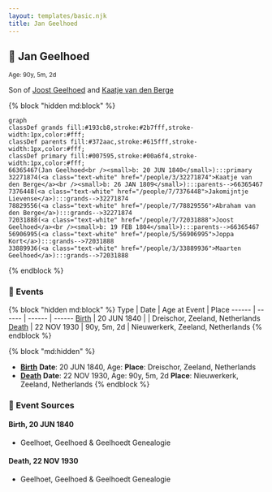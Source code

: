 ```yaml
---
layout: templates/basic.njk
title: Jan Geelhoed
---
```

## 🔵 Jan Geelhoed
<small>Age: 90y, 5m, 2d</small>

Son of [Joost Geelhoed](/people/7/72031888) and [Kaatje van den Berge](/people/3/32271874)

{% block "hidden md:block" %}
```mermaid
graph
classDef grands fill:#193cb8,stroke:#2b7fff,stroke-width:1px,color:#fff;
classDef parents fill:#372aac,stroke:#615fff,stroke-width:1px,color:#fff;
classDef primary fill:#007595,stroke:#00a6f4,stroke-width:1px,color:#fff;
66365467(Jan Geelhoed<br /><small>b: 20 JUN 1840</small>):::primary
32271874(<a class="text-white" href="/people/3/32271874">Kaatje van den Berge</a><br /><small>b: 26 JAN 1809</small>):::parents-->66365467
7376448(<a class="text-white" href="/people/7/7376448">Jakomijntje Lievense</a>):::grands-->32271874
78829556(<a class="text-white" href="/people/7/78829556">Abraham van den Berge</a>):::grands-->32271874
72031888(<a class="text-white" href="/people/7/72031888">Joost Geelhoed</a><br /><small>b: 19 FEB 1804</small>):::parents-->66365467
56906995(<a class="text-white" href="/people/5/56906995">Joppa Kort</a>):::grands-->72031888
33889936(<a class="text-white" href="/people/3/33889936">Maarten Geelhoed</a>):::grands-->72031888
```
{% endblock %}

### 📆 Events

{% block "hidden md:block" %}
Type | Date | Age at Event | Place
------ | ------ | ------ | ------
[Birth](#event-event-2) | 20 JUN 1840 |  | Dreischor, Zeeland, Netherlands
[Death](#event-event-3) | 22 NOV 1930 | 90y, 5m, 2d | Nieuwerkerk, Zeeland, Netherlands
{% endblock %}

{% block "md:hidden" %}
- **[Birth](#event-event-2)**
**Date**: 20 JUN 1840, Age:
**Place**: Dreischor, Zeeland, Netherlands
- **[Death](#event-event-3)**
**Date**: 22 NOV 1930, Age: 90y, 5m, 2d
**Place**: Nieuwerkerk, Zeeland, Netherlands
{% endblock %}

### 📰 Event Sources

#### <a id="event-event-2"></a> Birth, 20 JUN 1840
* Geelhoet, Geelhoed & Geelhoedt Genealogie

#### <a id="event-event-3"></a> Death, 22 NOV 1930
* Geelhoet, Geelhoed & Geelhoedt Genealogie